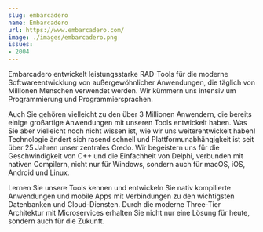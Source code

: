 ```yaml
---
slug: embarcadero
name: Embarcadero
url: https://www.embarcadero.com/
image: ./images/embarcadero.png
issues:
- 2004
---
```

Embarcadero entwickelt leistungsstarke RAD-Tools für die moderne Softwareentwicklung von außergewöhnlicher Anwendungen, die täglich von Millionen Menschen verwendet werden. Wir kümmern uns intensiv um Programmierung und Programmiersprachen. 

Auch Sie gehören vielleicht zu den über 3 Millionen Anwendern, die bereits einige großartige Anwendungen mit unseren Tools entwickelt haben. Was Sie aber vielleicht noch nicht wissen ist, wie wir uns weiterentwickelt haben! Technologie ändert sich rasend schnell und Plattformunabhängigkeit ist seit über 25 Jahren unser zentrales Credo. Wir begeistern uns für die Geschwindigkeit von C++ und die Einfachheit von Delphi, verbunden mit nativen Compilern, nicht nur für Windows, sondern auch für macOS, iOS, Android und Linux.

Lernen Sie unsere Tools kennen und entwickeln Sie nativ kompilierte Anwendungen und mobile Apps mit Verbindungen zu den wichtigsten Datenbanken und Cloud-Diensten. Durch die moderne Three-Tier Architektur mit Microservices erhalten Sie nicht nur eine Lösung für heute, sondern auch für die Zukunft.
